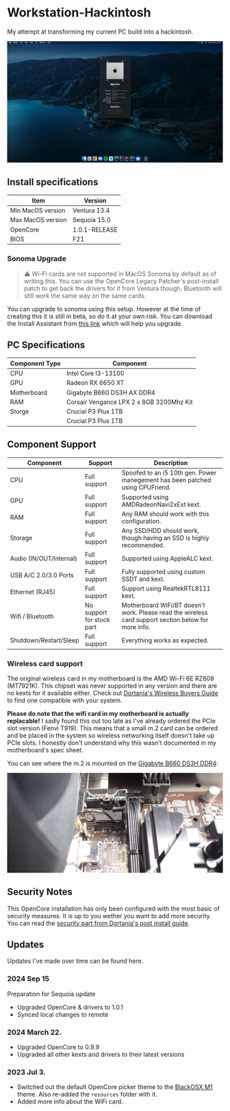 # Workstation-Hackintosh
My attempt at transforming my current PC build into a hackintosh.

![Screenshot of the "About This Mac" window and the desktop.](./screenshot.png)

## Install specifications

| Item              | Version       |
|-------------------|---------------|
| Min MacOS version | Ventura 13.4  |
| Max MacOS version | Sequoia 15.0  |
| OpenCore          | 1.0.1-RELEASE |
| BIOS              | F21           |

### Sonoma Upgrade

> ⚠️ Wi-Fi cards are not supported in MacOS Sonoma by default as of writing this. You can use the OpenCore Legacy Patcher's post-install patch to get back the drivers for it from Ventura though. Bluetooth will still work the same way on the same cards.

You can upgrade to sonoma using this setup. However at the time of creating this it is still in beta, so do it at your own risk. You can download the Install Assistant from [this link](https://swcdn.apple.com/content/downloads/23/44/032-94352-A_DB05J15QWT/4x91v0yzolyiat5cat76ieu0h78aeu3d03/InstallAssistant.pkg) which will help you upgrade.

## PC Specifications

| Component Type | Component                                |
|----------------|------------------------------------------|
| CPU            | Intel Core I3-13100                      |
| GPU            | Radeon RX 6650 XT                        |
| Motherboard    | Gigabyte B660 DS3H AX DDR4               |
| RAM            | Corsair Vengance LPX 2 x 8GB 3200Mhz Kit |
| Storge         | Crucial P3 Plus 1TB                      |
|                | Crucial P3 Plus 1TB                      |

## Component Support

| Component               | Support                   | Description                                                                                          |
|-------------------------|---------------------------|------------------------------------------------------------------------------------------------------|
| CPU                     | Full support              | Spoofed to an i5 10th gen. Power manegement has been patched using CPUFriend.                        |
| GPU                     | Full support              | Supported using AMDRadeonNavi2xExt kext.                                                             |
| RAM                     | Full support              | Any RAM should work with this configuration.                                                         |
| Storage                 | Full support              | Any SSD/HDD should work, though having an SSD is highly recommended.                                 |
| Audio (IN/OUT/Internal) | Full support              | Supported using AppleALC kext.                                                                       |
| USB A/C 2.0/3.0 Ports   | Full support              | Fully supported using custom SSDT and kext.                                                          |
| Ethernet (RJ45)         | Full support              | Support using RealtekRTL8111 kext.                                                                   |
| Wifi / Bluetooth        | No support for stock part | Motherboard WiFi/BT doesn't work. Please read the wireless card support section below for more info. |
| Shutdown/Restart/Sleep  | Full support              | Everything works as expected.                                                                        |

### Wireless card support

The original wireless card in my motherboard is the AMD Wi-Fi 6E RZ608 (MT7921K). This chipset was never supported in any version and there are no kexts for it available either. Check out [Dortania's Wireless Buyers Guide](https://dortania.github.io/Wireless-Buyers-Guide/) to find one compatible with your system.

**Please do note that the wifi card in my motherboard is actually replacable!** I sadly found this out too late as I've already ordered the PCIe slot version (Fenvi T919). This means that a small m.2 card can be ordered and be placed in the system so wireless networking itself doesn't take up PCIe slots. I honestly don't understand why this wasn't documented in my motherboard's spec sheet.

You can see where the m.2 is mounted on the [Gigabyte B660 DS3H DDR4](https://www.gigabyte.com/Motherboard/B660-DS3H-AX-DDR4-rev-10-11):

![Picture of the wifi card sitting snuggly behind the antenna ports on the other side.](./wifi-card.png)

## Security Notes

This OpenCore installation has only been configured with the most basic of security measures. It is up to you wether you want to add more security. You can read the [security part from Dortania's post install guide](https://dortania.github.io/OpenCore-Post-Install/universal/security.html).

## Updates

Updates I've made over time can be found here.

### 2024 Sep 15
Preparation for Sequoia update
- Upgraded OpenCore & drivers to 1.0.1
- Synced local changes to remote

### 2024 March 22.

- Upgraded OpenCore to 0.9.9
- Upgraded all other kexts and drivers to their latest versions

### 2023 Jul 3.

- Switched out the default OpenCore picker theme to the [BlackOSX M1](https://github.com/blackosx/BsxM1) theme. Also re-added the `resources` folder with it.
- Added more info about the WiFi card.
